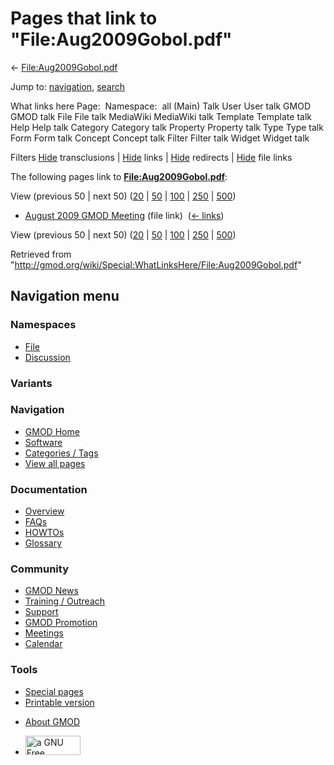 <div id="mw-page-base" class="noprint">

</div>

<div id="mw-head-base" class="noprint">

</div>

<div id="content" class="mw-body" role="main">

<span id="top"></span>

<div id="mw-js-message" style="display:none;">

</div>



# <span dir="auto">Pages that link to "File:Aug2009Gobol.pdf"</span>

<div id="bodyContent">

<div id="contentSub">

←
[File:Aug2009Gobol.pdf](/wiki/File:Aug2009Gobol.pdf "File:Aug2009Gobol.pdf")

</div>

<div id="jump-to-nav" class="mw-jump">

Jump to: [navigation](#mw-navigation), [search](#p-search)

</div>

<div id="mw-content-text">

What links here Page:  Namespace:  all (Main) Talk User User talk GMOD
GMOD talk File File talk MediaWiki MediaWiki talk Template Template talk
Help Help talk Category Category talk Property Property talk Type Type
talk Form Form talk Concept Concept talk Filter Filter talk Widget
Widget talk

Filters
[Hide](/mediawiki/index.php?title=Special:WhatLinksHere/File:Aug2009Gobol.pdf&hidetrans=1 "Special:WhatLinksHere/File:Aug2009Gobol.pdf")
transclusions \|
[Hide](/mediawiki/index.php?title=Special:WhatLinksHere/File:Aug2009Gobol.pdf&hidelinks=1 "Special:WhatLinksHere/File:Aug2009Gobol.pdf")
links \|
[Hide](/mediawiki/index.php?title=Special:WhatLinksHere/File:Aug2009Gobol.pdf&hideredirs=1 "Special:WhatLinksHere/File:Aug2009Gobol.pdf")
redirects \|
[Hide](/mediawiki/index.php?title=Special:WhatLinksHere/File:Aug2009Gobol.pdf&hideimages=1 "Special:WhatLinksHere/File:Aug2009Gobol.pdf")
file links

The following pages link to
**[File:Aug2009Gobol.pdf](/wiki/File:Aug2009Gobol.pdf "File:Aug2009Gobol.pdf")**:

View (previous 50 \| next 50)
([20](/mediawiki/index.php?title=Special:WhatLinksHere/File:Aug2009Gobol.pdf&limit=20 "Special:WhatLinksHere/File:Aug2009Gobol.pdf")
\|
[50](/mediawiki/index.php?title=Special:WhatLinksHere/File:Aug2009Gobol.pdf&limit=50 "Special:WhatLinksHere/File:Aug2009Gobol.pdf")
\|
[100](/mediawiki/index.php?title=Special:WhatLinksHere/File:Aug2009Gobol.pdf&limit=100 "Special:WhatLinksHere/File:Aug2009Gobol.pdf")
\|
[250](/mediawiki/index.php?title=Special:WhatLinksHere/File:Aug2009Gobol.pdf&limit=250 "Special:WhatLinksHere/File:Aug2009Gobol.pdf")
\|
[500](/mediawiki/index.php?title=Special:WhatLinksHere/File:Aug2009Gobol.pdf&limit=500 "Special:WhatLinksHere/File:Aug2009Gobol.pdf"))

- [August 2009 GMOD
  Meeting](/wiki/August_2009_GMOD_Meeting "August 2009 GMOD Meeting")
  (file link) ‎ <span class="mw-whatlinkshere-tools">([←
  links](/mediawiki/index.php?title=Special:WhatLinksHere&target=August+2009+GMOD+Meeting "Special:WhatLinksHere"))</span>

View (previous 50 \| next 50)
([20](/mediawiki/index.php?title=Special:WhatLinksHere/File:Aug2009Gobol.pdf&limit=20 "Special:WhatLinksHere/File:Aug2009Gobol.pdf")
\|
[50](/mediawiki/index.php?title=Special:WhatLinksHere/File:Aug2009Gobol.pdf&limit=50 "Special:WhatLinksHere/File:Aug2009Gobol.pdf")
\|
[100](/mediawiki/index.php?title=Special:WhatLinksHere/File:Aug2009Gobol.pdf&limit=100 "Special:WhatLinksHere/File:Aug2009Gobol.pdf")
\|
[250](/mediawiki/index.php?title=Special:WhatLinksHere/File:Aug2009Gobol.pdf&limit=250 "Special:WhatLinksHere/File:Aug2009Gobol.pdf")
\|
[500](/mediawiki/index.php?title=Special:WhatLinksHere/File:Aug2009Gobol.pdf&limit=500 "Special:WhatLinksHere/File:Aug2009Gobol.pdf"))

</div>

<div class="printfooter">

Retrieved from
"<http://gmod.org/wiki/Special:WhatLinksHere/File:Aug2009Gobol.pdf>"

</div>

<div id="catlinks" class="catlinks catlinks-allhidden">

</div>

<div class="visualClear">

</div>

</div>

</div>

<div id="mw-navigation">

## Navigation menu

<div id="mw-head">



<div id="left-navigation">

<div id="p-namespaces" class="vectorTabs" role="navigation"
aria-labelledby="p-namespaces-label">

### Namespaces

- <span id="ca-nstab-image"><a href="/wiki/File:Aug2009Gobol.pdf" accesskey="c"
  title="View the file page [c]">File</a></span>
- <span id="ca-talk"><a
  href="/mediawiki/index.php?title=File_talk:Aug2009Gobol.pdf&amp;action=edit&amp;redlink=1"
  accesskey="t"
  title="Discussion about the content page [t]">Discussion</a></span>

</div>

<div id="p-variants" class="vectorMenu emptyPortlet" role="navigation"
aria-labelledby="p-variants-label">

### 

### Variants[](#)

<div class="menu">

</div>

</div>

</div>

<div id="right-navigation">





</div>



</div>

</div>

</div>

<div id="mw-panel">

<div id="p-logo" role="banner">

<a href="/wiki/Main_Page"
style="background-image: url(http://gmod.org/images/GMOD-cogs.png);"
title="Visit the main page"></a>

</div>

<div id="p-Navigation" class="portal" role="navigation"
aria-labelledby="p-Navigation-label">

### Navigation

<div class="body">

- <span id="n-GMOD-Home">[GMOD Home](/wiki/Main_Page)</span>
- <span id="n-Software">[Software](/wiki/GMOD_Components)</span>
- <span id="n-Categories-.2F-Tags">[Categories /
  Tags](/wiki/Categories)</span>
- <span id="n-View-all-pages">[View all
  pages](/wiki/Special:AllPages)</span>

</div>

</div>

<div id="p-Documentation" class="portal" role="navigation"
aria-labelledby="p-Documentation-label">

### Documentation

<div class="body">

- <span id="n-Overview">[Overview](/wiki/Overview)</span>
- <span id="n-FAQs">[FAQs](/wiki/Category:FAQ)</span>
- <span id="n-HOWTOs">[HOWTOs](/wiki/Category:HOWTO)</span>
- <span id="n-Glossary">[Glossary](/wiki/Glossary)</span>

</div>

</div>

<div id="p-Community" class="portal" role="navigation"
aria-labelledby="p-Community-label">

### Community

<div class="body">

- <span id="n-GMOD-News">[GMOD News](/wiki/GMOD_News)</span>
- <span id="n-Training-.2F-Outreach">[Training /
  Outreach](/wiki/Training_and_Outreach)</span>
- <span id="n-Support">[Support](/wiki/Support)</span>
- <span id="n-GMOD-Promotion">[GMOD
  Promotion](/wiki/GMOD_Promotion)</span>
- <span id="n-Meetings">[Meetings](/wiki/Meetings)</span>
- <span id="n-Calendar">[Calendar](/wiki/Calendar)</span>

</div>

</div>

<div id="p-tb" class="portal" role="navigation"
aria-labelledby="p-tb-label">

### Tools

<div class="body">

- <span id="t-specialpages"><a href="/wiki/Special:SpecialPages" accesskey="q"
  title="A list of all special pages [q]">Special pages</a></span>
- <span id="t-print"><a
  href="/mediawiki/index.php?title=Special:WhatLinksHere/File:Aug2009Gobol.pdf&amp;printable=yes"
  rel="alternate" accesskey="p"
  title="Printable version of this page [p]">Printable version</a></span>

</div>

</div>

</div>

</div>

<div id="footer" role="contentinfo">

- <span id="footer-places-about">[About
  GMOD](/wiki/GMOD:About "GMOD:About")</span>

<!-- -->

- <span id="footer-copyrightico">[<img src="http://www.gnu.org/graphics/gfdl-logo-small.png" width="88"
  height="31" alt="a GNU Free Documentation License" />](http://www.gnu.org/licenses/fdl-1.3.html)</span>


<div style="clear:both">

</div>

</div>
